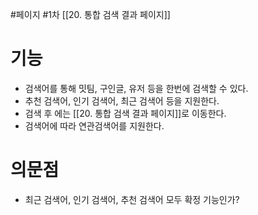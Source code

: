 #페이지 #1차 
[[20. 통합 검색 결과 페이지]]

# 기능
- 검색어를 통해 밋팀, 구인글, 유저 등을 한번에 검색할 수 있다.
- 추천 검색어, 인기 검색어, 최근 검색어 등을 지원한다.
- 검색 후 에는 [[20. 통합 검색 결과 페이지]]로 이동한다.
- 검색어에 따라 연관검색어를 지원한다.

# 의문점
- 최근 검색어, 인기 검색어, 추천 검색어 모두 확정 기능인가?